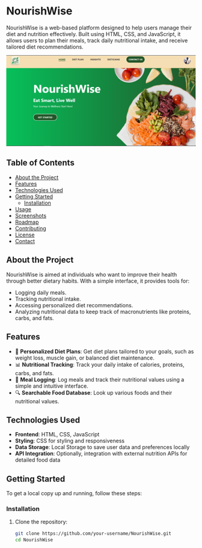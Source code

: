 # NourishWise

NourishWise is a web-based platform designed to help users manage their diet and nutrition effectively. Built using HTML, CSS, and JavaScript, it allows users to plan their meals, track daily nutritional intake, and receive tailored diet recommendations.

![NourishWise Banner](assets/hero.png)

## Table of Contents

- [About the Project](#about-the-project)
- [Features](#features)
- [Technologies Used](#technologies-used)
- [Getting Started](#getting-started)
  - [Installation](#installation)
- [Usage](#usage)
- [Screenshots](#screenshots)
- [Roadmap](#roadmap)
- [Contributing](#contributing)
- [License](#license)
- [Contact](#contact)

## About the Project

NourishWise is aimed at individuals who want to improve their health through better dietary habits. With a simple interface, it provides tools for:

- Logging daily meals.
- Tracking nutritional intake.
- Accessing personalized diet recommendations.
- Analyzing nutritional data to keep track of macronutrients like proteins, carbs, and fats.

## Features

- 🥗 **Personalized Diet Plans**: Get diet plans tailored to your goals, such as weight loss, muscle gain, or balanced diet maintenance.
- 📊 **Nutritional Tracking**: Track your daily intake of calories, proteins, carbs, and fats.
- 🍲 **Meal Logging**: Log meals and track their nutritional values using a simple and intuitive interface.
- 🔍 **Searchable Food Database**: Look up various foods and their nutritional values.

## Technologies Used

- **Frontend**: HTML, CSS, JavaScript
- **Styling**: CSS for styling and responsiveness
- **Data Storage**: Local Storage to save user data and preferences locally
- **API Integration**: Optionally, integration with external nutrition APIs for detailed food data

## Getting Started

To get a local copy up and running, follow these steps:

### Installation

1. Clone the repository:

   ```bash
   git clone https://github.com/your-username/NourishWise.git
   cd NourishWise
